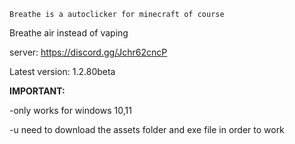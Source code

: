 ```Breathe is a autoclicker for minecraft of course```

Breathe air instead of vaping

server: https://discord.gg/Jchr62cncP



Latest version: 1.2.80beta

**IMPORTANT:**

-only works for windows 10,11

-u need to download the assets folder and exe file in order to work
